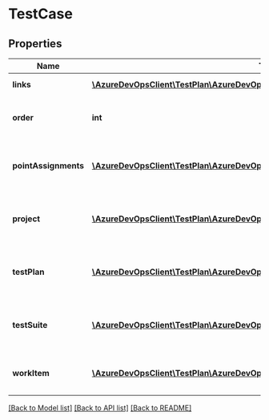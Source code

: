 # TestCase

## Properties
Name | Type | Description | Notes
------------ | ------------- | ------------- | -------------
**links** | [**\AzureDevOpsClient\TestPlan\AzureDevOpsClient\TestPlan\Model\ReferenceLinks**](ReferenceLinks.md) | Reference links | [optional] 
**order** | **int** | Order of the TestCase in the Suite | [optional] 
**pointAssignments** | [**\AzureDevOpsClient\TestPlan\AzureDevOpsClient\TestPlan\Model\PointAssignment[]**](PointAssignment.md) | List of Points associated with the Test Case | [optional] 
**project** | [**\AzureDevOpsClient\TestPlan\AzureDevOpsClient\TestPlan\Model\TeamProjectReference**](TeamProjectReference.md) | Project under which the Test Case is | [optional] 
**testPlan** | [**\AzureDevOpsClient\TestPlan\AzureDevOpsClient\TestPlan\Model\TestPlanReference**](TestPlanReference.md) | Test Plan under which the Test Case is | [optional] 
**testSuite** | [**\AzureDevOpsClient\TestPlan\AzureDevOpsClient\TestPlan\Model\TestSuiteReference**](TestSuiteReference.md) | Test Suite under which the Test Case is | [optional] 
**workItem** | [**\AzureDevOpsClient\TestPlan\AzureDevOpsClient\TestPlan\Model\WorkItemDetails**](WorkItemDetails.md) | Work Item details of the TestCase | [optional] 

[[Back to Model list]](../README.md#documentation-for-models) [[Back to API list]](../README.md#documentation-for-api-endpoints) [[Back to README]](../README.md)


